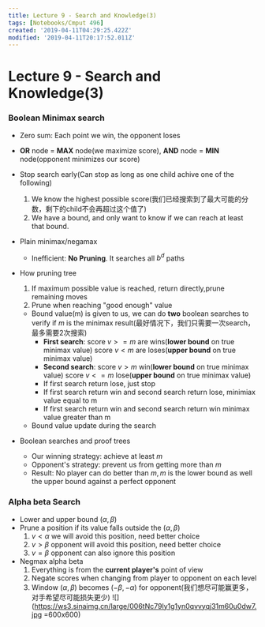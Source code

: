 ```yaml
---
title: Lecture 9 - Search and Knowledge(3)
tags: [Notebooks/Cmput 496]
created: '2019-04-11T04:29:25.422Z'
modified: '2019-04-11T20:17:52.011Z'
---
```


# Lecture 9 - Search and Knowledge(3)

### Boolean Minimax search
  * Zero sum: Each point we win, the opponent loses
  * **OR** node = **MAX** node(we maximize score), **AND** node = **MIN** node(opponent minimizes our score)
  * Stop search early(Can stop as long as one child achive one of the following)
    1. We know the highest possible score(我们已经搜索到了最大可能的分数，剩下的child不会再超过这个值了)
    2. We have a bound, and only want to know if we can reach at least that bound. 
  * Plain minimax/negamax
    * Inefficient: **No Pruning**. It searches all $b^d$ paths
  * How pruning tree
    1. If maximum possible value is reached, return directly,prune remaining moves
    2. Prune when reaching "good enough" value
      * Bound value(m) is given to us, we can do **two** boolean searches to verify if $m$ is the minimax result(最好情况下，我们只需要一次search，最多需要2次搜索)
          * **First search**:
          score $v >= m$ are wins(**lower bound** on true minimax value)
          score $v < m$ are loses(**upper bound** on true minimax value)
          * **Second search**:
          score $v > m$ win(**lower bound** on true minimax value)
          score $v <= m$ lose(**upper bound** on true minimax value)
          * If first search return lose, just stop
          * If first search return win and second search return lose, minimiax value equal to m
          * If first search return win and second search return win
           minimax value greater than m
      * Bound value update during the search

  * Boolean searches and proof trees
    * Our winning strategy: achieve at least $m$
    * Opponent's strategy: prevent us from getting more than $m$
    * Result: No player can do better than $m, m$ is the lower bound as well the upper bound against a perfect opponent

### Alpha beta Search
  * Lower and upper bound ($\alpha,\beta$)
  * Prune a position if its value falls outside the ($\alpha,\beta$)
    1. $v < \alpha$ we will avoid this position, need better choice
    2. $v > \beta$ opponent will avoid this position, need better choice
    3. $v = \beta$ opponent can also ignore this position
  * Negmax alpha beta
    1. Everything is from the **current player's** point of view
    2. Negate scores when changing from player to opponent on each level
    3. Window ($\alpha,\beta$) becomes ($-\beta,-\alpha$) for opponent(我们想尽可能赢更多，对手希望尽可能损失更少)
    ![](https://ws3.sinaimg.cn/large/006tNc79ly1g1yn0qvvyqj31m60u0dw7.jpg =600x600)


